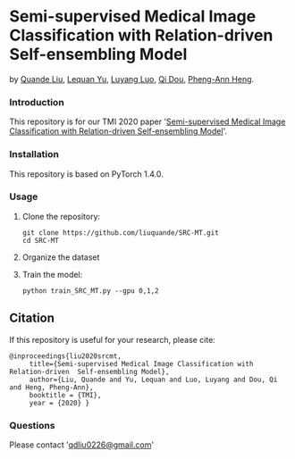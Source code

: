 # Semi-supervised Medical Image Classification with Relation-driven  Self-ensembling Model
by [Quande Liu](https://github.com/liuquande), [Lequan Yu](https://yulequan.github.io/), [Luyang Luo](https://www.researchgate.net/profile/Luyang_Luo), [Qi Dou](http://www.cse.cuhk.edu.hk/~qdou/), [Pheng-Ann Heng](http://www.cse.cuhk.edu.hk/~pheng/). 

### Introduction

This repository is for our TMI 2020 paper '[Semi-supervised Medical Image Classification with Relation-driven  Self-ensembling Model](https://github.com/liuquande)'. 

### Installation
This repository is based on PyTorch 1.4.0.

### Usage

1. Clone the repository:

   ```shell
   git clone https://github.com/liuquande/SRC-MT.git
   cd SRC-MT
   ```

2. Organize the dataset

2. Train the model:
 
   ```shell
   python train_SRC_MT.py --gpu 0,1,2
   ```

## Citation

If this repository is useful for your research, please cite:

    @inproceedings{liu2020srcmt,
         title={Semi-supervised Medical Image Classification with Relation-driven  Self-ensembling Model},
         author={Liu, Quande and Yu, Lequan and Luo, Luyang and Dou, Qi and Heng, Pheng-Ann},
         booktitle = {TMI},
         year = {2020} }

### Questions

Please contact 'qdliu0226@gmail.com'
